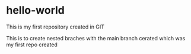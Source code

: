 # hello-world
This is my first repository created in GIT


This is to create nested braches with the main branch cerated which was my first repo created
